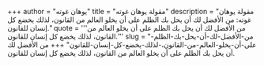 +++
author = "يوهان غوته"
title = "مقولة يوهان غوته"
description = "مقولة يوهان غوته: من الأفضل لك أن يحل بك الظلم على أن يخلو العالم من القانون، لذلك يخضع كل إنسان للقانون."
quote = '''من الأفضل لك أن يحل بك الظلم على أن يخلو العالم من القانون، لذلك يخضع كل إنسان للقانون.'''
slug = "من-الأفضل-لك-أن-يحل-بك-الظلم-على-أن-يخلو-العالم-من-القانون،-لذلك-يخضع-كل-إنسان-للقانون"
+++
من الأفضل لك أن يحل بك الظلم على أن يخلو العالم من القانون، لذلك يخضع كل إنسان للقانون.
